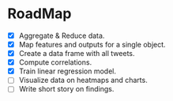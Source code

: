 # RoadMap

- [X] Aggregate & Reduce data.
- [X] Map features and outputs for a single object.
- [X] Create a data frame with all tweets.
- [X] Compute correlations.
- [X] Train linear regression model.
- [ ] Visualize data on heatmaps and charts.
- [ ] Write short story on findings. 

